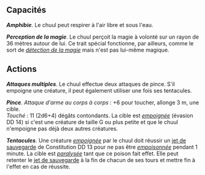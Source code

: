 ## Capacités
_**Amphibie**_. Le chuul peut respirer à l'air libre et sous l'eau.

_**Perception de la magie**_. Le chuul perçoit la magie à volonté sur un rayon de 36 mètres autour de lui. Ce trait spécial fonctionne, par ailleurs, comme le sort de [_détection de la magie_](/grimoire/detection-de-la-magie/) mais n'est pas lui-même magique.

## Actions
_**Attaques multiples**_. Le chuul effectue deux attaques de pince. S'il empoigne une créature, il peut également utiliser une fois ses tentacules.

_**Pince**_. _Attaque d'arme au corps à corps_ : +6 pour toucher, allonge 3 m, une cible.  
_Touché_ : 11 (2d6+4) dégâts contondants. La cible est [_empoignée_](/gerer-la-sante-du-personnage/#empoigne) (évasion DD 14) si c'est une créature de taille G ou plus petite et que le chuul n'empoigne pas déjà deux autres créatures.

_**Tentacules**_. Une créature [_empoignée_](/gerer-la-sante-du-personnage/#empoigne) par le chuul doit réussir un [jet de sauvegarde](/utiliser-les-caracteristiques/#jets-de-sauvegarde) de Constitution DD 13 pour ne pas être [_empoisonnée_](/gerer-la-sante-du-personnage/#empoisonne) pendant 1 minute. La cible est [_paralysée_](/gerer-la-sante-du-personnage/#paralyse) tant que ce poison fait effet. Elle peut retenter le [jet de sauvegarde](/utiliser-les-caracteristiques/#jets-de-sauvegarde) à la fin de chacun de ses tours et mettre fin à l'effet en cas de réussite.
